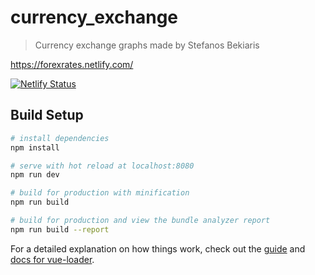 # currency_exchange

> Currency exchange graphs made by Stefanos Bekiaris

https://forexrates.netlify.com/

[![Netlify Status](https://api.netlify.com/api/v1/badges/5a5e4b5c-6a8d-4fde-8dc0-8059b42b2df7/deploy-status)](https://app.netlify.com/sites/stupefied-noyce-b3e049/deploys)

## Build Setup

``` bash
# install dependencies
npm install

# serve with hot reload at localhost:8080
npm run dev

# build for production with minification
npm run build

# build for production and view the bundle analyzer report
npm run build --report
```

For a detailed explanation on how things work, check out the [guide](http://vuejs-templates.github.io/webpack/) and [docs for vue-loader](http://vuejs.github.io/vue-loader).
